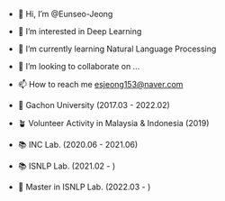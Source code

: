 - 👋 Hi, I’m @Eunseo-Jeong
- 👀 I’m interested in Deep Learning
- 🌱 I’m currently learning Natural Language Processing
- 💞️ I’m looking to collaborate on ...
- 📫 How to reach me esjeong153@naver.com

- 📝 Gachon University (2017.03 - 2022.02)
- 🪴 Volunteer Activity in Malaysia & Indonesia (2019)
- 📚 INC Lab. (2020.06 - 2021.06)
- 📚 ISNLP Lab. (2021.02 - )
- 📍 Master in ISNLP Lab. (2022.03 - ) 


<!---
Eunseo-Jeong/Eunseo-Jeong is a ✨ special ✨ repository because its `README.md` (this file) appears on your GitHub profile.
You can click the Preview link to take a look at your changes.
--->
